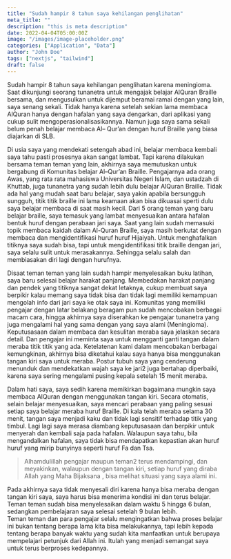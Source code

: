 ```yaml
---
title: "Sudah hampir 8 tahun saya kehilangan penglihatan"
meta_title: ""
description: "this is meta description"
date: 2022-04-04T05:00:00Z
image: "/images/image-placeholder.png"
categories: ["Application", "Data"]
author: "John Doe"
tags: ["nextjs", "tailwind"]
draft: false
---
```


Sudah hampir 8 tahun saya kehilangan penglihatan karena meningioma. Saat dikunjungi seorang tunanetra untuk mengajak belajar AlQuran Braille bersama, dan mengusulkan untuk dijemput beramai ramai dengan yang lain, saya senang sekali. Tidak hanya karena setelah sekian lama membaca AlQuran hanya dengan hafalan yang saya dengarkan, dari aplikasi yang cukup sulit mengoperasionalisasikannya. Namun juga saya sama sekali belum penah belajar membaca Al– Qur’an dengan huruf Braille yang biasa diajarkan di SLB.

Di usia saya yang mendekati setengah abad ini, belajar membaca kembali saya tahu pasti prosesnya akan sangat lambat. Tapi karena dilakukan bersama teman teman yang lain, akhirnya saya memutuskan untuk bergabung di Komunitas belajar Al–Qur’an Braille. Pengajarnya ada orang Awas, yang rata rata mahasiswa Universitas Negeri Islam, dan ustadzah di Khuttab, juga tunanetra yang sudah lebih dulu belajar AlQuran Braille. 
Tidak ada hal yang mudah saat baru belajar, saya yakin apabila bersungguh sungguh, titik titik braille ini lama keamaan akan bisa dikuasai sperti dulu saya belajar membaca di saat masih kecil. Dari 5 orang teman yang baru belajar braille, saya temasuk yang lambat menyesuaikan antara hafalan bentuk huruf dengan perabaan jari saya. Saat yang lain sudah memasuki topik membaca kaidah dalam Al-Quran Braille, saya masih berkutat dengan membaca dan mengidentifikasi huruf huruf Hijaiyah. Untuk menghafalkan titiknya saya sudah bisa, tapi untuk mengidentifikasi titik braille dengan jari, saya selalu sulit untuk merasakannya. Sehingga selalu salah dan membiasakan diri lagi dengan hurufnya.

Disaat teman teman yang lain sudah hampir menyelesaikan buku latihan, saya baru selesai belajar harakat panjang. Membedakan harakat panjang dan pendek yang titiknya sangat dekat letaknya, cukup membuat saya berpikir kalau memang saya tidak bisa dan tidak lagi memiliki kemampuan mengolah info dari jari saya ke otak saya ini. Komunitas yang memiliki pengajar dengan latar belakang beragam pun sudah mencobakan berbagai macam cara, hingga akhirnya saya diserahkan ke pengajar tunanetra yang juga mengalami hal yang sama dengan yang saya alami (Meningioma).
Keputusasaan dalam membaca dan kesulitan meraba saya jelaskan secara detail. Dan pengajar ini meminta saya untuk mengganti ganti tangan dalam meraba titik titik yang ada. Ketelatenan kami dalam mencobakan berbagai kemungkinan, akhirnya bisa diketahui kalau saya hanya bisa menggunakan tangan kiri saya untuk meraba. Postur tubuh saya yang cenderung menunduk dan mendekatkan wajah saya ke jari2 juga bertahap diperbaiki, karena saya sering mengalami pusing kepala setelah 15 menit meraba.

Dalam hati saya, saya sedih karena memikirkan bagaimana mungkin saya membaca AlQuran dengan menggunakan tangan kiri. Secara otomatis, selain belajar menyesuaikan, saya mencari perabaan yang paling sesuai setiap saya belajar meraba huruf Braille. Di kala telah meraba selama 30 menit, tangan saya menjadi kaku dan tidak lagi sensitif terhadap titik yang timbul. Lagi lagi saya merasa diambang keputusasaan dan berpikir untuk menyerah dan kembali saja pada hafalan. Walaupun saya tahu, bila mengandalkan hafalan, saya tidak bisa mendapatkan kepastian akan huruf huruf yang mirip bunyinya seperti huruf Fa dan Tsa.

>Alhamdulillah pengajar maupun teman2 terus mendampingi, dan meyakinkan, walaupun dengan tangan kiri, setiap huruf yang diraba Allah yang Maha Bijaksana , bisa melihat situasi yang saya alami ini.

Pada akhirnya saya tidak menyesali diri karena hanya bisa meraba dengan tangan kiri saya, saya harus bisa menerima kondisi ini dan terus belajar. Teman teman sudah bisa menyelesaikan dalam waktu 5 hingga 6 bulan, sedangkan pembelajaran saya selesai setelah 9 bulan lebih.  
Teman teman dan para pengajar selalu mengingatkan bahwa proses belajar ini bukan tentang berapa lama kita bisa melakukannya, tapi lebih kepada tentang berapa banyak waktu yang sudah kita manfaatkan untuk berupaya mempelajari petunjuk dari Allah ini. Itulah yang menjadi semangat saya untuk terus berproses kedepannya.
